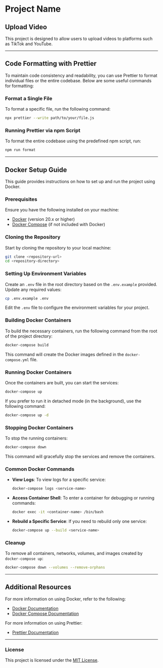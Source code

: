 # Project Name

## Upload Video

This project is designed to allow users to upload videos to platforms such as TikTok and YouTube.

---

## Code Formatting with Prettier

To maintain code consistency and readability, you can use Prettier to format individual files or the entire codebase. Below are some useful commands for formatting:

### Format a Single File

To format a specific file, run the following command:

```bash
npx prettier --write path/to/your/file.js
```

### Running Prettier via npm Script

To format the entire codebase using the predefined npm script, run:

```bash
npm run format
```

---

## Docker Setup Guide

This guide provides instructions on how to set up and run the project using Docker.

### Prerequisites

Ensure you have the following installed on your machine:

- [Docker](https://www.docker.com/get-started) (version 20.x or higher)
- [Docker Compose](https://docs.docker.com/compose/install/) (if not included with Docker)

### Cloning the Repository

Start by cloning the repository to your local machine:

```bash
git clone <repository-url>
cd <repository-directory>
```

### Setting Up Environment Variables

Create an `.env` file in the root directory based on the `.env.example` provided. Update any required values:

```bash
cp .env.example .env
```

Edit the `.env` file to configure the environment variables for your project.

### Building Docker Containers

To build the necessary containers, run the following command from the root of the project directory:

```bash
docker-compose build
```

This command will create the Docker images defined in the `docker-compose.yml` file.

### Running Docker Containers

Once the containers are built, you can start the services:

```bash
docker-compose up
```

If you prefer to run it in detached mode (in the background), use the following command:

```bash
docker-compose up -d
```

### Stopping Docker Containers

To stop the running containers:

```bash
docker-compose down
```

This command will gracefully stop the services and remove the containers.

### Common Docker Commands

- **View Logs**: To view logs for a specific service:
  ```bash
  docker-compose logs <service-name>
  ```
- **Access Container Shell**: To enter a container for debugging or running commands:
  ```bash
  docker exec -it <container-name> /bin/bash
  ```
- **Rebuild a Specific Service**: If you need to rebuild only one service:
  ```bash
  docker-compose up --build <service-name>
  ```

### Cleanup

To remove all containers, networks, volumes, and images created by `docker-compose up`:

```bash
docker-compose down --volumes --remove-orphans
```

---

## Additional Resources

For more information on using Docker, refer to the following:

- [Docker Documentation](https://docs.docker.com/)
- [Docker Compose Documentation](https://docs.docker.com/compose/overview/)

For more information on using Prettier:

- [Prettier Documentation](https://prettier.io/docs/en/)

---

### License

This project is licensed under the [MIT License](LICENSE).
